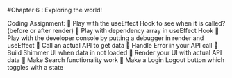 #Chapter 6 : Exploring the world!

Coding Assignment:
 Play with the useEffect Hook to see when it is called?(before or after render)
 Play with dependency array in useEffect Hook
 Play with the developer console by putting a debugger in render and useEffect
 Call an actual API to get data
 Handle Error in your API call
 Build Shimmer UI when data in not loaded
 Render your UI with actual API data
 Make Search functionality work
 Make a Login Logout button which toggles with a state
